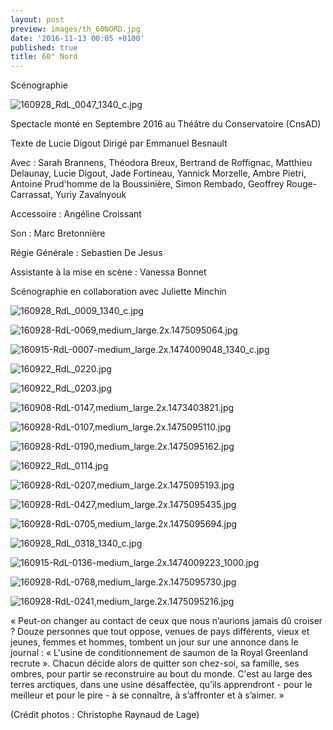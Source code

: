 ```yaml
---
layout: post
preview: images/th_60NORD.jpg
date: '2016-11-13 00:05 +0100'
published: true
title: 60° Nord
---
```

Scénographie

![160928_RdL_0047_1340_c.jpg]({{site.baseurl}}/images/160928_RdL_0047_1340_c.jpg)


Spectacle monté en Septembre 2016 au Théâtre du Conservatoire (CnsAD)

Texte de Lucie Digout
Dirigé par Emmanuel Besnault

Avec :
Sarah Brannens, Théodora Breux, Bertrand de Roffignac, Matthieu Delaunay, Lucie Digout, Jade Fortineau, Yannick Morzelle, Ambre Pietri, Antoine Prud'homme de la Boussinière, Simon Rembado, Geoffrey Rouge-Carrassat, Yuriy Zavalnyouk

Accessoire : Angéline Croissant

Son : Marc Bretonnière

Régie Générale : Sebastien De Jesus

Assistante à la mise en scène : Vanessa Bonnet

Scénographie en collaboration avec Juliette Minchin

![160928_RdL_0009_1340_c.jpg]({{site.baseurl}}/images/160928_RdL_0009_1340_c.jpg)

![160928-RdL-0069,medium_large.2x.1475095064.jpg]({{site.baseurl}}/images/160928-RdL-0069,medium_large.2x.1475095064.jpg)

![160915-RdL-0007-medium_large.2x.1474009048_1340_c.jpg]({{site.baseurl}}/images/160915-RdL-0007-medium_large.2x.1474009048_1340_c.jpg)

![160922_RdL_0220.jpg]({{site.baseurl}}/images/160922_RdL_0220.jpg)

![160922_RdL_0203.jpg]({{site.baseurl}}/images/160922_RdL_0203.jpg)

![160908-RdL-0147,medium_large.2x.1473403821.jpg]({{site.baseurl}}/images/160908-RdL-0147,medium_large.2x.1473403821.jpg)

![160928-RdL-0107,medium_large.2x.1475095110.jpg]({{site.baseurl}}/images/160928-RdL-0107,medium_large.2x.1475095110.jpg)

![160928-RdL-0190,medium_large.2x.1475095162.jpg]({{site.baseurl}}/images/160928-RdL-0190,medium_large.2x.1475095162.jpg)

![160922_RdL_0114.jpg]({{site.baseurl}}/images/160922_RdL_0114.jpg)

![160928-RdL-0207,medium_large.2x.1475095193.jpg]({{site.baseurl}}/images/160928-RdL-0207,medium_large.2x.1475095193.jpg)

![160928-RdL-0427,medium_large.2x.1475095435.jpg]({{site.baseurl}}/images/160928-RdL-0427,medium_large.2x.1475095435.jpg)

![160928-RdL-0705,medium_large.2x.1475095694.jpg]({{site.baseurl}}/images/160928-RdL-0705,medium_large.2x.1475095694.jpg)

![160928_RdL_0318_1340_c.jpg]({{site.baseurl}}/images/160928_RdL_0318_1340_c.jpg)

![160915-RdL-0136-medium_large.2x.1474009223_1000.jpg]({{site.baseurl}}/images/160915-RdL-0136-medium_large.2x.1474009223_1000.jpg)

![160928-RdL-0768,medium_large.2x.1475095730.jpg]({{site.baseurl}}/images/160928-RdL-0768,medium_large.2x.1475095730.jpg)

![160928-RdL-0241,medium_large.2x.1475095216.jpg]({{site.baseurl}}/images/160928-RdL-0241,medium_large.2x.1475095216.jpg)

« Peut-on changer au contact de ceux que nous n’aurions jamais dû croiser ? Douze personnes que tout oppose, venues de pays différents, vieux et jeunes, femmes et hommes, tombent un jour sur une annonce dans le journal : « L'usine de conditionnement de saumon de la Royal Greenland recrute ». Chacun décide alors de quitter son chez-soi, sa famille, ses ombres, pour partir se reconstruire au bout du monde. C'est au large des terres arctiques, dans une usine désaffectée, qu’ils apprendront - pour le meilleur et pour le pire - à se connaître, à s’affronter et à s’aimer. »

(Crédit photos : Christophe Raynaud de Lage)
